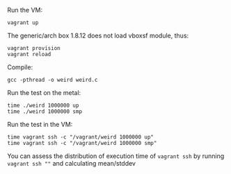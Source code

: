 Run the VM:

```
vagrant up
```

The generic/arch box 1.8.12 does not load vboxsf module, thus:

```
vagrant provision
vagrant reload
```

Compile:

```
gcc -pthread -o weird weird.c
```

Run the test on the metal:

```
time ./weird 1000000 up
time ./weird 1000000 smp
```

Run the test in the VM:

```
time vagrant ssh -c "/vagrant/weird 1000000 up"
time vagrant ssh -c "/vagrant/weird 1000000 smp"
```

You can assess the distribution of execution time of `vagrant ssh` by running `vagrant ssh ""` and calculating mean/stddev
